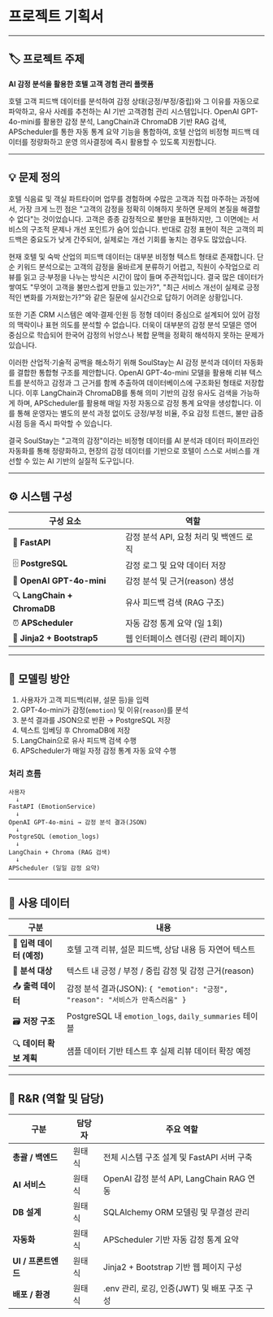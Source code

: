 # 프로젝트 기획서  
---

## 🏷️ 프로젝트 주제  

**AI 감정 분석을 활용한 호텔 고객 경험 관리 플랫폼**

호텔 고객 피드백 데이터를 분석하여 감정 상태(긍정/부정/중립)와 그 이유를 자동으로 파악하고, 유사 사례를 추천하는 AI 기반 고객경험 관리 시스템입니다. OpenAI GPT-4o-mini를 활용한 감정 분석, LangChain과 ChromaDB 기반 RAG 검색, APScheduler를 통한 자동 통계 요약 기능을 통합하여, 호텔 산업의 비정형 피드백 데이터를 정량화하고 운영 의사결정에 즉시 활용할 수 있도록 지원합니다.

---

## 💡 문제 정의

호텔 식음료 및 객실 파트타이머 업무를 경험하며 수많은 고객과 직접 마주하는 과정에서, 가장 크게 느낀 점은 "고객의 감정을 정확히 이해하지 못하면 문제의 본질을 해결할 수 없다"는 것이었습니다. 고객은 종종 감정적으로 불만을 표현하지만, 그 이면에는 서비스의 구조적 문제나 개선 포인트가 숨어 있습니다. 반대로 감정 표현이 적은 고객의 피드백은 중요도가 낮게 간주되어, 실제로는 개선 기회를 놓치는 경우도 많았습니다.

현재 호텔 및 숙박 산업의 피드백 데이터는 대부분 비정형 텍스트 형태로 존재합니다. 단순 키워드 분석으로는 고객의 감정을 올바르게 분류하기 어렵고, 직원이 수작업으로 리뷰를 읽고 긍·부정을 나누는 방식은 시간이 많이 들며 주관적입니다. 결국 많은 데이터가 쌓여도 "무엇이 고객을 불만스럽게 만들고 있는가?", "최근 서비스 개선이 실제로 긍정적인 변화를 가져왔는가?"와 같은 질문에 실시간으로 답하기 어려운 상황입니다.

또한 기존 CRM 시스템은 예약·결제·인원 등 정형 데이터 중심으로 설계되어 있어 감정의 맥락이나 표현 의도를 분석할 수 없습니다. 더욱이 대부분의 감정 분석 모델은 영어 중심으로 학습되어 한국어 감정의 뉘앙스나 복합 문맥을 정확히 해석하지 못하는 문제가 있습니다.

이러한 산업적·기술적 공백을 해소하기 위해 SoulStay는 AI 감정 분석과 데이터 자동화를 결합한 통합형 구조를 제안합니다. OpenAI GPT-4o-mini 모델을 활용해 리뷰 텍스트를 분석하고 감정과 그 근거를 함께 추출하여 데이터베이스에 구조화된 형태로 저장합니다. 이후 LangChain과 ChromaDB를 통해 의미 기반의 감정 유사도 검색을 가능하게 하며, APScheduler를 활용해 매일 자정 자동으로 감정 통계 요약을 생성합니다. 이를 통해 운영자는 별도의 분석 과정 없이도 긍정/부정 비율, 주요 감정 트렌드, 불만 급증 시점 등을 즉시 파악할 수 있습니다.

결국 SoulStay는 "고객의 감정"이라는 비정형 데이터를 AI 분석과 데이터 파이프라인 자동화를 통해 정량화하고, 현장의 감정 데이터를 기반으로 호텔이 스스로 서비스를 개선할 수 있는 AI 기반의 실질적 도구입니다.

---

## ⚙️ 시스템 구성  

| 구성 요소 | 역할 |
|-----------|------|
| 🧱 **FastAPI** | 감정 분석 API, 요청 처리 및 백엔드 로직 |
| 🗄️ **PostgreSQL** | 감정 로그 및 요약 데이터 저장 |
| 🧠 **OpenAI GPT-4o-mini** | 감정 분석 및 근거(reason) 생성 |
| 🔍 **LangChain + ChromaDB** | 유사 피드백 검색 (RAG 구조) |
| ⏰ **APScheduler** | 자동 감정 통계 요약 (일 1회) |
| 🎨 **Jinja2 + Bootstrap5** | 웹 인터페이스 렌더링 (관리 페이지) |

---

## 🧠 모델링 방안  

1. 사용자가 고객 피드백(리뷰, 설문 등)을 입력
2. GPT-4o-mini가 감정(`emotion`) 및 이유(`reason`)를 분석
3. 분석 결과를 JSON으로 반환 → PostgreSQL 저장
4. 텍스트 임베딩 후 ChromaDB에 저장
5. LangChain으로 유사 피드백 검색 수행
6. APScheduler가 매일 자정 감정 통계 자동 요약 수행

### 처리 흐름
```
사용자
  ↓
FastAPI (EmotionService)
  ↓
OpenAI GPT-4o-mini → 감정 분석 결과(JSON)
  ↓
PostgreSQL (emotion_logs)
  ↓
LangChain + Chroma (RAG 검색)
  ↓
APScheduler (일일 감정 요약)
```

---

## 💾 사용 데이터  

| 구분 | 내용 |
|------|------|
| 📝 **입력 데이터 (예정)** | 호텔 고객 리뷰, 설문 피드백, 상담 내용 등 자연어 텍스트 |
| 🎯 **분석 대상** | 텍스트 내 긍정 / 부정 / 중립 감정 및 감정 근거(reason) |
| 📤 **출력 데이터** | 감정 분석 결과(JSON): `{ "emotion": "긍정", "reason": "서비스가 만족스러움" }` |
| 🗃️ **저장 구조** | PostgreSQL 내 `emotion_logs`, `daily_summaries` 테이블 |
| 🔍 **데이터 확보 계획** | 샘플 데이터 기반 테스트 후 실제 리뷰 데이터 확장 예정 |

---

## 👥 R&R (역할 및 담당)

| 구분 | 담당자 | 주요 역할 |
|------|---------|-----------|
| **총괄 / 백엔드** | 원태식 | 전체 시스템 구조 설계 및 FastAPI 서버 구축 |
| **AI 서비스** | 원태식 | OpenAI 감정 분석 API, LangChain RAG 연동 |
| **DB 설계** | 원태식 | SQLAlchemy ORM 모델링 및 무결성 관리 |
| **자동화** | 원태식 | APScheduler 기반 자동 감정 통계 요약 |
| **UI / 프론트엔드** | 원태식 | Jinja2 + Bootstrap 기반 웹 페이지 구성 |
| **배포 / 환경** | 원태식 | .env 관리, 로깅, 인증(JWT) 및 배포 구조 구성 |